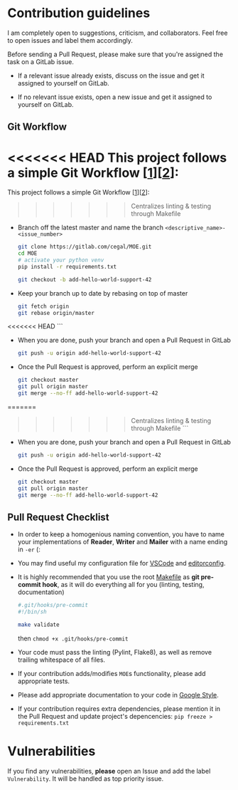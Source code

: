 # Contribution guidelines

I am completely open to suggestions, criticism, and collaborators.
Feel free to open issues and label them accordingly.

Before sending a Pull Request, please make sure that you're assigned the task on a GitLab issue.

- If a relevant issue already exists, discuss on the issue and get it assigned to yourself on GitLab.

- If no relevant issue exists, open a new issue and get it assigned to yourself on GitLab.

## Git Workflow

<<<<<<< HEAD
This project follows a simple Git Workflow [**[1](https://gist.github.com/jbenet/ee6c9ac48068889b0912)**][**[2](https://www.atlassian.com/blog/git/simple-git-workflow-simple)**]:
=======
This project follows a simple Git Workflow [[1](https://gist.github.com/jbenet/ee6c9ac48068889b0912)][[2](https://www.atlassian.com/blog/git/simple-git-workflow-simple)]:
>>>>>>> Centralizes linting & testing through Makefile

- Branch off the latest master and name the branch `<descriptive_name>-<issue_number>`
    ```bash
    git clone https://gitlab.com/cegal/MOE.git
    cd MOE
    # activate your python venv
    pip install -r requirements.txt

    git checkout -b add-hello-world-support-42
    ```
- Keep your branch up to date by rebasing on top of master
    ```bash
    git fetch origin
    git rebase origin/master
<<<<<<< HEAD
    ```
- When you are done, push your branch and open a  Pull Request in GitLab
    ```bash
    git push -u origin add-hello-world-support-42
    ```
- Once the Pull Request is approved, perform an explicit merge
    ```bash
    git checkout master
    git pull origin master
    git merge --no-ff add-hello-world-support-42
=======
>>>>>>> Centralizes linting & testing through Makefile
    ```
- When you are done, push your branch and open a  Pull Request in GitLab
    ```bash
    git push -u origin add-hello-world-support-42
    ```
- Once the Pull Request is approved, perform an explicit merge
    ```bash
    git checkout master
    git pull origin master
    git merge --no-ff add-hello-world-support-42
    ```

## Pull Request Checklist
- In order to keep a homogenious naming convention, you have to name your implementations of **Reader**, **Writer** and **Mailer** with a name ending in `-er` (:

- You may find useful my configuration file for [VSCode](https://gitlab.com/cegal/MOE/snippets/1745921) and [editorconfig](https://gitlab.com/cegal/MOE/snippets/1745923).

- It is highly recommended that you use the root [Makefile](https://gitlab.com/cegal/MOE/blob/master/Makefile) as **git pre-commit hook**, as it will do everything all for you (linting, testing, documentation)
    ```bash
    #.git/hooks/pre-commit
    #!/bin/sh

    make validate
    ```
    then `chmod +x .git/hooks/pre-commit`

- Your code must pass the linting (Pylint, Flake8), as well as remove trailing whitespace of all files.

- If your contribution adds/modifies `MOE`s functionality, please add appropriate tests.

- Please add appropriate documentation to your code in [Google Style](https://github.com/google/styleguide/blob/gh-pages/pyguide.md).

- If your contribution requires extra dependencies, please mention it in the Pull Request and update project's depencencies: `pip freeze > requirements.txt`

# Vulnerabilities

If you find any vulnerabilities, **please** open an Issue and add the label `Vulnerability`. It will be handled as top priority issue.
